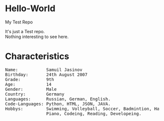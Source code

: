 # Hello-World
My Test Repo

It's just a Test repo.
<br>
Nothing interesting to see here.

<h1>Characteristics</h1>

<pre>
Name:           Samuil Jasinov
Birthday:       24th August 2007
Grade:          9th
Age:            14
Gender:         Male
Country:        Germany
Languages:      Russian, German, English.
Code-Languages: Python, HTML, JSON, JAVA.
Hobbys:         Swimming, Volleyball, Soccer, Badmintion, Handball,
                Piano, Codeing, Reading, Developeing.
</pre>

